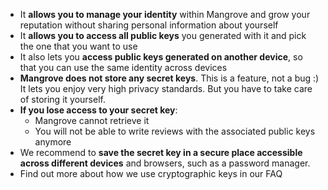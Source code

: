 * It **allows you to manage your identity** within Mangrove and grow your reputation without sharing personal information about yourself
* It **allows you to access all public keys** you generated with it and pick the one that you want to use
* It also lets you **access public keys generated on another device**, so that you can use the same identity across devices
* **Mangrove does not store any secret keys**. This is a feature, not a bug :) It lets you enjoy very high privacy standards. But you have to take care of storing it yourself. 
* **If you lose access to your secret key**:
    * Mangrove cannot retrieve it
    * You will not be able to write reviews with the associated public keys anymore
* We recommend to **save the secret key in a secure place accessible across different devices** and browsers, such as a password manager.
* Find out more about how we use cryptographic keys in our FAQ
